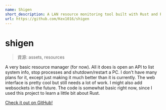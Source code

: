 ```yaml
---
name: Shigen
short_description: A LAN resource monitoring tool built with Rust and React.
url: https://github.com/Kex1016/shigen
---
```


# shigen

> 資源: assets, resources

A very basic resource manager (for now). All it does is open an API to list system info, stop processes and shutdown/restart a PC. I don't have many plans for it, except just making it much better than it is currently. The web interface is pretty cool but still needs a lot of work. I might also add websockets in the future. The code is somewhat basic right now, since I used this project to learn a little bit about Rust.

[Check it out on GitHub!](https://github.com/Kex1016/shigen)

